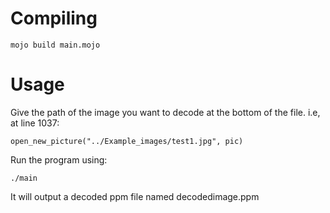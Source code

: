 # Compiling

``` mojo build main.mojo ```

# Usage

Give the path of the image you want to decode at the bottom of the file. i.e, at line 1037:

```open_new_picture("../Example_images/test1.jpg", pic)```

Run the program using:

```./main```

It will output a decoded ppm file named decodedimage.ppm
